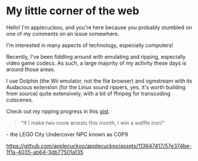 # My little corner of the web

Hello! I'm applecuckoo, and you're here because you probably stumbled on one of my comments on an issue somewhere.

I'm interested in many aspects of technology, especially computers!

Recently, I've been fiddling around with emulating and ripping, especially video game codecs. As such, a large majority of my activity these days is around those areas.

I use Dolphin (the Wii emulator, not the file browser) and vgmstream with its Audacious extension (for the Linux sound rippers, yes, it's worth building from source) quite extensively, with a bit of ffmpeg for transcoding cutscenes.

Check out my ripping progress in this [gist](https://gist.github.com/applecuckoo/3943b8d00508e2e78a4a31d3c683747b).

> "If I make two more arrests this month, I win a waffle iron!"

\- the LEGO City Undercover NPC known as COP9

https://github.com/applecuckoo/applecuckoo/assets/113647417/57e374be-1f1a-4035-ab64-3db77501a135
